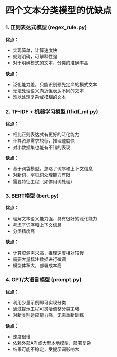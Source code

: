 # 四个文本分类模型的优缺点

### 1. 正则表达式模型 (regex_rule.py)
**优点：**
- 实现简单，计算速度快
- 规则明确，可解释性强
- 对于明确模式的文本，分类的准确率高

**缺点：**
- 泛化能力差，只能识别预先定义的模式文本
- 无法处理语义向近但表达不同的文本
- 难以处理复杂或模糊的文本

### 2. TF-IDF + 机器学习模型 (tfidf_ml.py)
**优点：**
- 相比正则表达式有更好的泛化能力
- 计算资源需求较低，推理速度快
- 对小数据集也能有不错的表现

**缺点：**
- 基于词袋模型，忽略了词序和上下文信息
- 对新词、罕见词处理能力有限
- 需要特征工程（如停用词处理）

### 3. BERT模型 (bert.py)
**优点：**
- 理解文本语义能力强，具有很好的泛化能力
- 考虑了词序和上下文信息
- 分类精度高

**缺点：**
- 计算资源需求高，推理速度相对较慢
- 需要大量标注数据进行微调
- 模型体积大，部署成本高

### 4. GPT/大语言模型 (prompt.py)
**优点：**
- 利用少量示例即可实现分类
- 通过提示工程可灵活调整分类策略
- 对新类别适应能力强，无需重新训练

**缺点：**
- 速度很慢
- 依赖外部API或大型本地模型，部署复杂
- 结果可能不稳定，受提示词影响大
